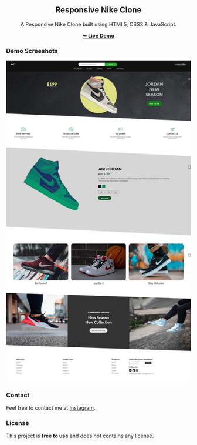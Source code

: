 <div align="center">
  
 
  <br />

  <h2 align="center">Responsive Nike Clone</h2>

  A Responsive Nike Clone built using HTML5, CSS3 & JavaScript.

  <a href="other-assets/Demo.png"><strong>➥ Live Demo</strong></a>

</div>

### Demo Screeshots

![Nike Clone Screenshot](./other-assets/Demo.png "FullSite Demo")


### Contact

Feel free to contact me at [Instagram](https://www.instagram.com/harsh__aditya).

### License

This project is **free to use** and does not contains any license.
